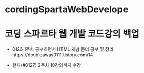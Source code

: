 # cordingSpartaWebDevelope
<html>
  <head>
  </head>
  <body>
    <h1>
      코딩 스파르타 웹 개발 코드강의 백업
    </h1>
    <ul>
      <li>
       <p>0126 1주차 공부하면서 HTML 개념 좀더 공부 및 정리 https://doubleaway0111.tistory.com/14</p>
      </li>
      <li>
           <p> 현재(#0127) 2주차 10강의까지 수강</p>
      </li>
    </ul>
  </body>
</html>
